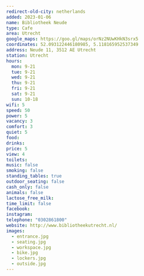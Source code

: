 ```yaml
---
redirect-old-city: netherlands
added: 2023-01-06
name: Bibliotheek Neude
type: Cafe
area: Utrecht
google_maps: https://goo.gl/maps/orNz2NUwKHkN3srx5
coordinates: 52.093122446180985, 5.118165952537349
address: Neude 11, 3512 AE Utrecht
station: Utrecht
hours:
  mon: 9-21
  tue: 9-21
  wed: 9-21
  thu: 9-21
  fri: 9-21
  sat: 9-21
  sun: 10-18
wifi: 5
speed: 50
power: 5
vacancy: 3
comfort: 3
quiet: 5
food: 
drinks: 
price: 5
view: 4
toilets: 
music: false
smoking: false
standing_tables: true
outdoor_seating: false
cash_only: false
animals: false
lactose_free_milk: 
time_limit: false
facebook: 
instagram: 
telephone: "0302861800"
website: http://www.bibliotheekutrecht.nl/
images:
  - entrance.jpg
  - seating.jpg
  - workspace.jpg
  - bike.jpg
  - lockers.jpg
  - outside.jpg
---
```

